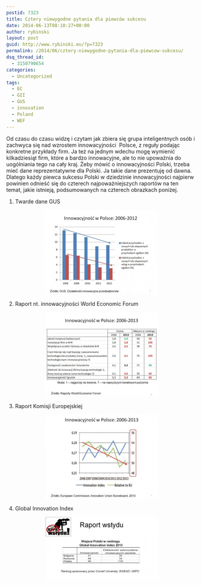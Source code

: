 ```yaml
---
postid: 7323
title: Cztery niewygodne pytania dla piewców sukcesu
date: 2014-06-13T08:10:27+00:00
author: rybinski
layout: post
guid: http://www.rybinski.eu/?p=7323
permalink: /2014/06/cztery-niewygodne-pytania-dla-piewcow-sukcesu/
dsq_thread_id:
  - 3150790654
categories:
  - Uncategorized
tags:
  - EC
  - GII
  - GUS
  - innovation
  - Poland
  - WEF
---
```

Od czasu do czasu widzę i czytam jak zbiera się grupa inteligentnych osób i zachwyca się nad wzrostem innowacyjności  Polsce, z reguły podając konkretne przykłady firm. Ja też na jednym wdechu mogę wymienić kilkadziesiąt firm, które a bardzo innowacyjne, ale to nie upoważnia do uogólniania tego na cały kraj. Żeby mówić o innowacyjności Polski, trzeba mieć dane reprezentatywne dla Polski. Ja takie dane prezentuję od dawna. Dlatego każdy piewca sukcesu Polski w dziedzinie innowacyjności najpierw powinien odnieść się do czterech najpoważniejszych raportów na ten temat, jakie istnieją, podsumowanych na czterech obrazkach poniżej.

1. Twarde dane GUS

<p style="text-align: center;">
  <a href="/uploads/2014/06/Inno_GUS.jpg"><img class="size-medium wp-image-7324 aligncenter" title="Inno_GUS" src="/uploads/2014/06/Inno_GUS-300x224.jpg" alt="" width="300" height="224" /></a>
</p>

2. Raport nt. innowacyjności World Economic Forum

<p style="text-align: center;">
   <a href="/uploads/2014/06/Inno_WEF.jpg"><img class="size-medium wp-image-7326 aligncenter" title="Inno_WEF" src="/uploads/2014/06/Inno_WEF-300x224.jpg" alt="" width="300" height="224" /></a>
</p>

3. Raport Komisji Europejskiej

<p style="text-align: center;">
   <a href="/uploads/2014/06/Inno_EU.jpg"><img class="size-medium wp-image-7327 aligncenter" title="Inno_EU" src="/uploads/2014/06/Inno_EU-300x224.jpg" alt="" width="300" height="224" /></a>
</p>

4. Global Innovation Index

<p style="text-align: center;">
   <a href="/uploads/2014/06/Inno_GII.jpg"><img class="size-medium wp-image-7328 aligncenter" title="Inno_GII" src="/uploads/2014/06/Inno_GII-300x168.jpg" alt="" width="300" height="168" /></a>
</p>
